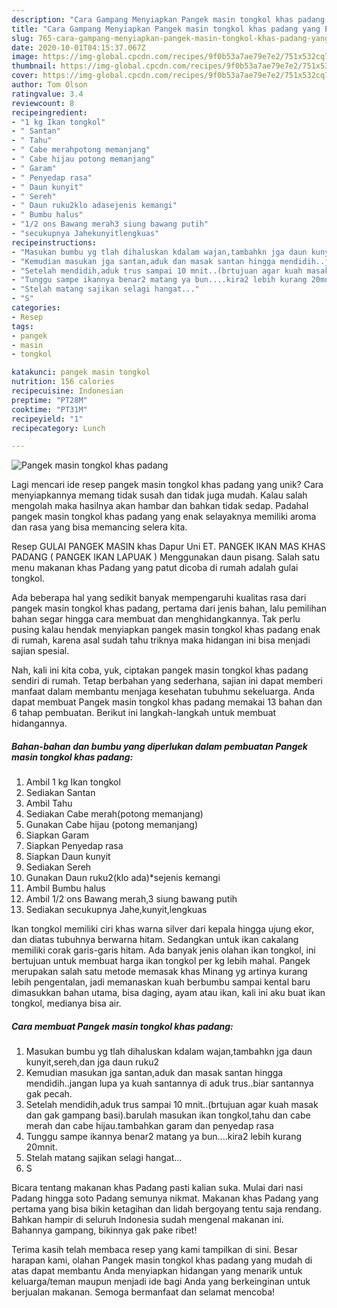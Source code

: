 ```yaml
---
description: "Cara Gampang Menyiapkan Pangek masin tongkol khas padang yang Enak Banget"
title: "Cara Gampang Menyiapkan Pangek masin tongkol khas padang yang Enak Banget"
slug: 765-cara-gampang-menyiapkan-pangek-masin-tongkol-khas-padang-yang-enak-banget
date: 2020-10-01T04:15:37.067Z
image: https://img-global.cpcdn.com/recipes/9f0b53a7ae79e7e2/751x532cq70/pangek-masin-tongkol-khas-padang-foto-resep-utama.jpg
thumbnail: https://img-global.cpcdn.com/recipes/9f0b53a7ae79e7e2/751x532cq70/pangek-masin-tongkol-khas-padang-foto-resep-utama.jpg
cover: https://img-global.cpcdn.com/recipes/9f0b53a7ae79e7e2/751x532cq70/pangek-masin-tongkol-khas-padang-foto-resep-utama.jpg
author: Tom Olson
ratingvalue: 3.4
reviewcount: 8
recipeingredient:
- "1 kg Ikan tongkol"
- " Santan"
- " Tahu"
- " Cabe merahpotong memanjang"
- " Cabe hijau potong memanjang"
- " Garam"
- " Penyedap rasa"
- " Daun kunyit"
- " Sereh"
- " Daun ruku2klo adasejenis kemangi"
- " Bumbu halus"
- "1/2 ons Bawang merah3 siung bawang putih"
- "secukupnya Jahekunyitlengkuas"
recipeinstructions:
- "Masukan bumbu yg tlah dihaluskan kdalam wajan,tambahkn jga daun kunyit,sereh,dan jga daun ruku2"
- "Kemudian masukan jga santan,aduk dan masak santan hingga mendidih..jangan lupa ya kuah santannya di aduk trus..biar santannya gak pecah."
- "Setelah mendidih,aduk trus sampai 10 mnit..(brtujuan agar kuah masak dan gak gampang basi).barulah masukan ikan tongkol,tahu dan cabe merah dan cabe hijau.tambahkan garam dan penyedap rasa"
- "Tunggu sampe ikannya benar2 matang ya bun....kira2 lebih kurang 20mnit."
- "Stelah matang sajikan selagi hangat..."
- "S"
categories:
- Resep
tags:
- pangek
- masin
- tongkol

katakunci: pangek masin tongkol 
nutrition: 156 calories
recipecuisine: Indonesian
preptime: "PT28M"
cooktime: "PT31M"
recipeyield: "1"
recipecategory: Lunch

---
```



![Pangek masin tongkol khas padang](https://img-global.cpcdn.com/recipes/9f0b53a7ae79e7e2/751x532cq70/pangek-masin-tongkol-khas-padang-foto-resep-utama.jpg)

Lagi mencari ide resep pangek masin tongkol khas padang yang unik? Cara menyiapkannya memang tidak susah dan tidak juga mudah. Kalau salah mengolah maka hasilnya akan hambar dan bahkan tidak sedap. Padahal pangek masin tongkol khas padang yang enak selayaknya memiliki aroma dan rasa yang bisa memancing selera kita.

Resep GULAI PANGEK MASIN khas Dapur Uni ET. PANGEK IKAN MAS KHAS PADANG ( PANGEK IKAN LAPUAK ) Menggunakan daun pisang. Salah satu menu makanan khas Padang yang patut dicoba di rumah adalah gulai tongkol.

Ada beberapa hal yang sedikit banyak mempengaruhi kualitas rasa dari pangek masin tongkol khas padang, pertama dari jenis bahan, lalu pemilihan bahan segar hingga cara membuat dan menghidangkannya. Tak perlu pusing kalau hendak menyiapkan pangek masin tongkol khas padang enak di rumah, karena asal sudah tahu triknya maka hidangan ini bisa menjadi sajian spesial.


Nah, kali ini kita coba, yuk, ciptakan pangek masin tongkol khas padang sendiri di rumah. Tetap berbahan yang sederhana, sajian ini dapat memberi manfaat dalam membantu menjaga kesehatan tubuhmu sekeluarga. Anda dapat membuat Pangek masin tongkol khas padang memakai 13 bahan dan 6 tahap pembuatan. Berikut ini langkah-langkah untuk membuat hidangannya.

<!--inarticleads1-->

##### Bahan-bahan dan bumbu yang diperlukan dalam pembuatan Pangek masin tongkol khas padang:

1. Ambil 1 kg Ikan tongkol
1. Sediakan  Santan
1. Ambil  Tahu
1. Sediakan  Cabe merah(potong memanjang)
1. Gunakan  Cabe hijau (potong memanjang)
1. Siapkan  Garam
1. Siapkan  Penyedap rasa
1. Siapkan  Daun kunyit
1. Sediakan  Sereh
1. Gunakan  Daun ruku2(klo ada)*sejenis kemangi
1. Ambil  Bumbu halus
1. Ambil 1/2 ons Bawang merah,3 siung bawang putih
1. Sediakan secukupnya Jahe,kunyit,lengkuas


Ikan tongkol memiliki ciri khas warna silver dari kepala hingga ujung ekor, dan diatas tubuhnya berwarna hitam. Sedangkan untuk ikan cakalang memiliki corak garis-garis hitam. Ada banyak jenis olahan ikan tongkol, ini bertujuan untuk membuat harga ikan tongkol per kg lebih mahal. Pangek merupakan salah satu metode memasak khas Minang yg artinya kurang lebih pengentalan, jadi memanaskan kuah berbumbu sampai kental baru dimasukkan bahan utama, bisa daging, ayam atau ikan, kali ini aku buat ikan tongkol, medianya bisa air. 

<!--inarticleads2-->

##### Cara membuat Pangek masin tongkol khas padang:

1. Masukan bumbu yg tlah dihaluskan kdalam wajan,tambahkn jga daun kunyit,sereh,dan jga daun ruku2
1. Kemudian masukan jga santan,aduk dan masak santan hingga mendidih..jangan lupa ya kuah santannya di aduk trus..biar santannya gak pecah.
1. Setelah mendidih,aduk trus sampai 10 mnit..(brtujuan agar kuah masak dan gak gampang basi).barulah masukan ikan tongkol,tahu dan cabe merah dan cabe hijau.tambahkan garam dan penyedap rasa
1. Tunggu sampe ikannya benar2 matang ya bun....kira2 lebih kurang 20mnit.
1. Stelah matang sajikan selagi hangat...
1. S


Bicara tentang makanan khas Padang pasti kalian suka. Mulai dari nasi Padang hingga soto Padang semunya nikmat. Makanan khas Padang yang pertama yang bisa bikin ketagihan dan lidah bergoyang tentu saja rendang. Bahkan hampir di seluruh Indonesia sudah mengenal makanan ini. Bahannya gampang, bikinnya gak pake ribet! 

Terima kasih telah membaca resep yang kami tampilkan di sini. Besar harapan kami, olahan Pangek masin tongkol khas padang yang mudah di atas dapat membantu Anda menyiapkan hidangan yang menarik untuk keluarga/teman maupun menjadi ide bagi Anda yang berkeinginan untuk berjualan makanan. Semoga bermanfaat dan selamat mencoba!
